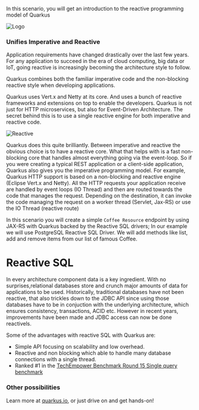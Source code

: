 In this scenario, you will get an introduction to the reactive programming model of Quarkus

![Logo](/openshift/assets/middleware/quarkus/logo.png)

### Unifies Imperative and Reactive

Application requirements have changed drastically over the last few years. For any application to succeed in the era of cloud computing, big data or IoT, going reactive is increasingly becoming the architecture style to follow.

Quarkus combines both the familiar imperative code and the non-blocking reactive style when developing applications.

Quarkus uses Vert.x and Netty at its core. And uses a bunch of reactive frameworks and extensions on top to enable the developers. Quarkus is not just for HTTP microservices, but also for Event-Driven Architecture. The secret behind this is to use a single reactive engine for both imperative and reactive code.

![Reactive](/openshift/assets/middleware/quarkus/reactive-quarkus.png)


Quarkus does this quite brilliantly. Between imperative and reactive the obvious choice is to have a reactive core. What that helps with is a fast non-blocking core that handles almost everything going via the event-loop. So if you were creating a typical REST application or a client-side application, Quarkus also gives you the imperative programming model. For example, Quarkus HTTP support is based on a non-blocking and reactive engine (Eclipse Vert.x and Netty). All the HTTP requests your application receive are handled by event loops (IO Thread) and then are routed towards the code that manages the request. Depending on the destination, it can invoke the code managing the request on a worker thread (Servlet, Jax-RS) or use the IO Thread (reactive route)

In this scenario you will create a simple `Coffee Resource` endpoint by using JAX-RS with Quarkus backed by the Reactive SQL drivers; In our example we will use PostgreSQL Reactive SQL Driver. We will add methods like list, add and remove items from our list of famous Coffee.


# Reactive SQL
In every architecture component data is a key ingredient. With no surprises,relational databases store and crunch major amounts of data for applications to be used. Historically, traditional databases have not been reactive, that also trickles down to the JDBC API since using those databases have to be in conjuction with the underlying architecture, which ensures consistency, transactions, ACID etc. However in recent years, improvements have been made and JDBC access can now be done reactivels.

Some of the advantages with reactive SQL with Quarkus are:
- Simple API focusing on scalability and low overhead.
- Reactive and non blocking which able to handle many database connections with a single thread.
- Ranked #1 in the [TechEmpower Benchmark Round 15 Single query benchmark](https://www.techempower.com/benchmarks/#section=data-r15&hw=ph&test=db)




### Other possibilities

Learn more at [quarkus.io](https://quarkus.io), or just drive on and get hands-on!